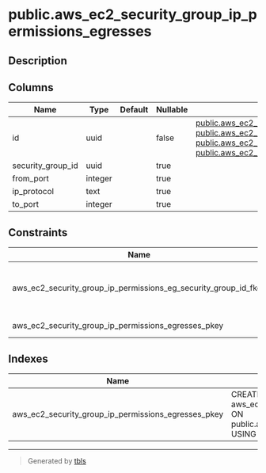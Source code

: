 # public.aws_ec2_security_group_ip_permissions_egresses

## Description

## Columns

| Name | Type | Default | Nullable | Children | Parents | Comment |
| ---- | ---- | ------- | -------- | -------- | ------- | ------- |
| id | uuid |  | false | [public.aws_ec2_security_group_ip_permissions_egress_ip_ranges](public.aws_ec2_security_group_ip_permissions_egress_ip_ranges.md) [public.aws_ec2_security_group_ip_permissions_egress_ipv6_ranges](public.aws_ec2_security_group_ip_permissions_egress_ipv6_ranges.md) [public.aws_ec2_security_group_ip_permissions_egress_prefix_list_ids](public.aws_ec2_security_group_ip_permissions_egress_prefix_list_ids.md) [public.aws_ec2_security_group_ip_permissions_egress_user_group_pairs](public.aws_ec2_security_group_ip_permissions_egress_user_group_pairs.md) |  |  |
| security_group_id | uuid |  | true |  | [public.aws_ec2_security_groups](public.aws_ec2_security_groups.md) |  |
| from_port | integer |  | true |  |  |  |
| ip_protocol | text |  | true |  |  |  |
| to_port | integer |  | true |  |  |  |

## Constraints

| Name | Type | Definition |
| ---- | ---- | ---------- |
| aws_ec2_security_group_ip_permissions_eg_security_group_id_fkey | FOREIGN KEY | FOREIGN KEY (security_group_id) REFERENCES aws_ec2_security_groups(id) ON DELETE CASCADE |
| aws_ec2_security_group_ip_permissions_egresses_pkey | PRIMARY KEY | PRIMARY KEY (id) |

## Indexes

| Name | Definition |
| ---- | ---------- |
| aws_ec2_security_group_ip_permissions_egresses_pkey | CREATE UNIQUE INDEX aws_ec2_security_group_ip_permissions_egresses_pkey ON public.aws_ec2_security_group_ip_permissions_egresses USING btree (id) |

---

> Generated by [tbls](https://github.com/k1LoW/tbls)
